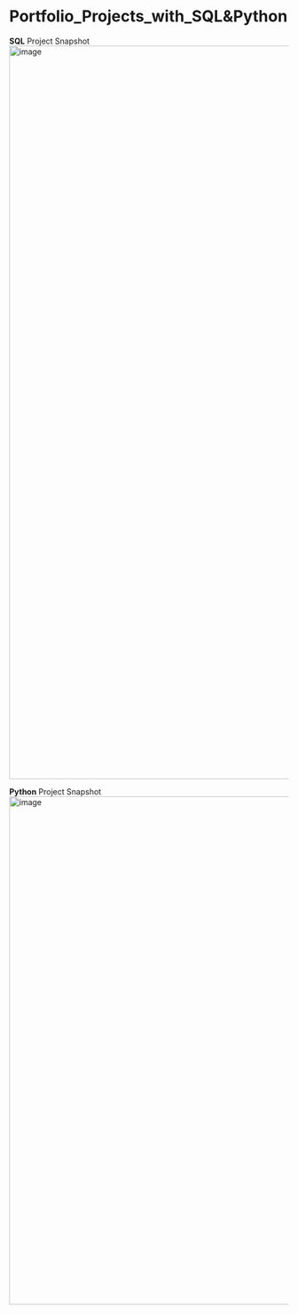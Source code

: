 # Portfolio_Projects_with_SQL&Python
**SQL** Project Snapshot
<img width="1319" alt="image" src="https://github.com/zoeyhahaha/Portfolio_Projects_with_SQL/assets/90990366/6d040027-59d3-4650-88cd-8cdb5f56c029">

**Python** Project Snapshot
<img width="914" alt="image" src="https://github.com/zoeyhahaha/Portfolio_Projects_with_SQL-Python/assets/90990366/404b410a-74d8-476b-a04a-bdff7cace1ae">
